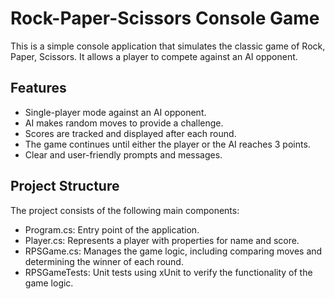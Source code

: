 # Rock-Paper-Scissors Console Game
This is a simple console application that simulates the classic game of Rock, Paper, Scissors. It allows a player to compete against an AI opponent.

## Features
* Single-player mode against an AI opponent.
* AI makes random moves to provide a challenge.
* Scores are tracked and displayed after each round.
* The game continues until either the player or the AI reaches 3 points.
* Clear and user-friendly prompts and messages.
  
## Project Structure
The project consists of the following main components:

* Program.cs: Entry point of the application.
* Player.cs: Represents a player with properties for name and score.
* RPSGame.cs: Manages the game logic, including comparing moves and determining the winner of each round.
* RPSGameTests: Unit tests using xUnit to verify the functionality of the game logic.
